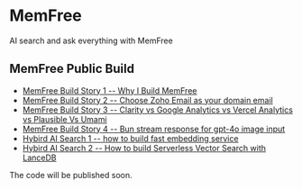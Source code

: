# MemFree
AI search and ask everything with MemFree

## MemFree Public Build

- [MemFree Build Story 1 -- Why I Build MemFree](https://www.memfree.me/blog/memfree-build-1-why)
- [MemFree Build Story 2 -- Choose Zoho Email as your domain email](https://www.memfree.me/blog/memfree-build-2-zohu-mail)
- [MemFree Build Story 3 -- Clarity vs Google Analytics vs Vercel Analytics vs Plausible Vs Umami](https://www.memfree.me/blog/memfree-build-3-clarity)
- [MemFree Build Story 4 -- Bun stream response for gpt-4o image input](https://www.memfree.me/blog/memfree-build-4-bun-gpt-4o-stream)
- [Hybird AI Search 1 -- how to build fast embedding service](https://www.memfree.me/blog/fast-local-embedding-service)
- [Hybird AI Search 2 -- How to build Serverless Vector Search with LanceDB](https://www.memfree.me/blog/serverless-vector-search-lancedb)

The code will be published soon.
